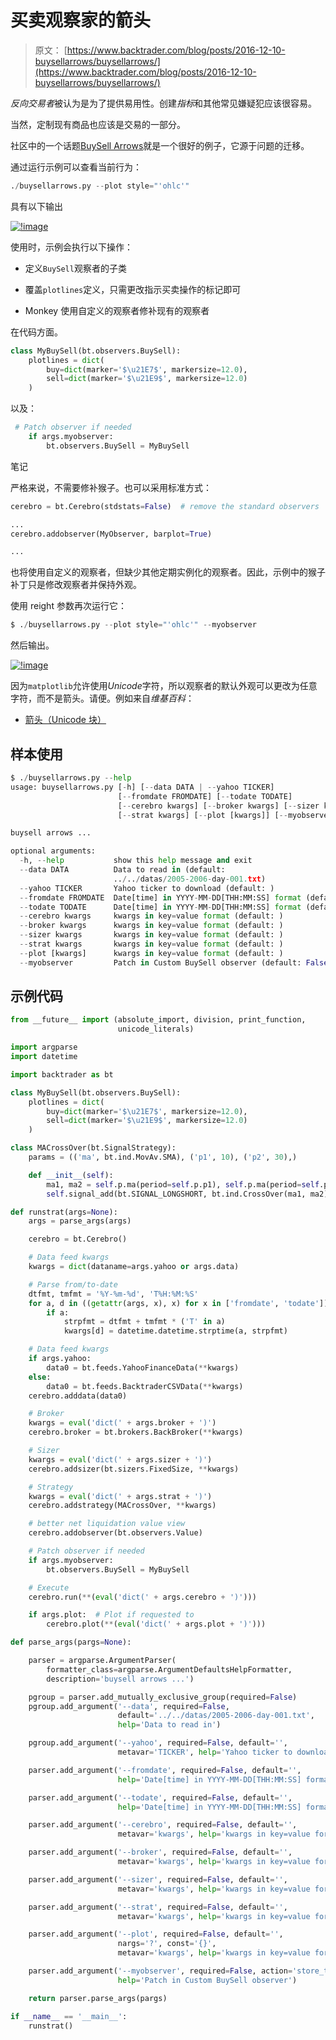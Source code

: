 # 买卖观察家的箭头

> 原文： [https://www.backtrader.com/blog/posts/2016-12-10-buysellarrows/buysellarrows/](https://www.backtrader.com/blog/posts/2016-12-10-buysellarrows/buysellarrows/)

*反向交易者*被认为是为了提供易用性。创建*指标*和其他常见嫌疑犯应该很容易。

当然，定制现有商品也应该是交易的一部分。

社区中的一个话题[BuySell Arrows](https://community.backtrader.com/topic/8/change-buysell-to-trade-arrows-in-charts-213)就是一个很好的例子，它源于问题的迁移。

通过运行示例可以查看当前行为：

```py
./buysellarrows.py --plot style="'ohlc'" 
```

具有以下输出

[![!image](img/69133bb7f2c17654588c04d54badc336.png)](../buysell-triangles.png)

使用时，示例会执行以下操作：

*   定义`BuySell`观察者的子类

*   覆盖`plotlines`定义，只需更改指示买卖操作的标记即可

*   Monkey 使用自定义的观察者修补现有的观察者

在代码方面。

```py
class MyBuySell(bt.observers.BuySell):
    plotlines = dict(
        buy=dict(marker='$\u21E7$', markersize=12.0),
        sell=dict(marker='$\u21E9$', markersize=12.0)
    ) 
```

以及：

```py
 # Patch observer if needed
    if args.myobserver:
        bt.observers.BuySell = MyBuySell 
```

笔记

严格来说，不需要修补猴子。也可以采用标准方式：

```py
cerebro = bt.Cerebro(stdstats=False)  # remove the standard observers

...
cerebro.addobserver(MyObserver, barplot=True)

... 
```

也将使用自定义的观察者，但缺少其他定期实例化的观察者。因此，示例中的猴子补丁只是修改观察者并保持外观。

使用 reight 参数再次运行它：

```py
$ ./buysellarrows.py --plot style="'ohlc'" --myobserver 
```

然后输出。

[![!image](img/55f20d43beebdeb495d33e2f66efe93f.png)](../buysell-arrows.png)

因为`matplotlib`允许使用*Unicode*字符，所以观察者的默认外观可以更改为任意字符，而不是箭头。请便。例如来自*维基百科*：

*   [箭头（Unicode 块）](https://en.wikipedia.org/wiki/Arrows_%28Unicode_block%29)

## 样本使用

```py
$ ./buysellarrows.py --help
usage: buysellarrows.py [-h] [--data DATA | --yahoo TICKER]
                        [--fromdate FROMDATE] [--todate TODATE]
                        [--cerebro kwargs] [--broker kwargs] [--sizer kwargs]
                        [--strat kwargs] [--plot [kwargs]] [--myobserver]

buysell arrows ...

optional arguments:
  -h, --help           show this help message and exit
  --data DATA          Data to read in (default:
                       ../../datas/2005-2006-day-001.txt)
  --yahoo TICKER       Yahoo ticker to download (default: )
  --fromdate FROMDATE  Date[time] in YYYY-MM-DD[THH:MM:SS] format (default: )
  --todate TODATE      Date[time] in YYYY-MM-DD[THH:MM:SS] format (default: )
  --cerebro kwargs     kwargs in key=value format (default: )
  --broker kwargs      kwargs in key=value format (default: )
  --sizer kwargs       kwargs in key=value format (default: )
  --strat kwargs       kwargs in key=value format (default: )
  --plot [kwargs]      kwargs in key=value format (default: )
  --myobserver         Patch in Custom BuySell observer (default: False) 
```

## 示例代码

```py
from __future__ import (absolute_import, division, print_function,
                        unicode_literals)

import argparse
import datetime

import backtrader as bt

class MyBuySell(bt.observers.BuySell):
    plotlines = dict(
        buy=dict(marker='$\u21E7$', markersize=12.0),
        sell=dict(marker='$\u21E9$', markersize=12.0)
    )

class MACrossOver(bt.SignalStrategy):
    params = (('ma', bt.ind.MovAv.SMA), ('p1', 10), ('p2', 30),)

    def __init__(self):
        ma1, ma2 = self.p.ma(period=self.p.p1), self.p.ma(period=self.p.p2)
        self.signal_add(bt.SIGNAL_LONGSHORT, bt.ind.CrossOver(ma1, ma2))

def runstrat(args=None):
    args = parse_args(args)

    cerebro = bt.Cerebro()

    # Data feed kwargs
    kwargs = dict(dataname=args.yahoo or args.data)

    # Parse from/to-date
    dtfmt, tmfmt = '%Y-%m-%d', 'T%H:%M:%S'
    for a, d in ((getattr(args, x), x) for x in ['fromdate', 'todate']):
        if a:
            strpfmt = dtfmt + tmfmt * ('T' in a)
            kwargs[d] = datetime.datetime.strptime(a, strpfmt)

    # Data feed kwargs
    if args.yahoo:
        data0 = bt.feeds.YahooFinanceData(**kwargs)
    else:
        data0 = bt.feeds.BacktraderCSVData(**kwargs)
    cerebro.adddata(data0)

    # Broker
    kwargs = eval('dict(' + args.broker + ')')
    cerebro.broker = bt.brokers.BackBroker(**kwargs)

    # Sizer
    kwargs = eval('dict(' + args.sizer + ')')
    cerebro.addsizer(bt.sizers.FixedSize, **kwargs)

    # Strategy
    kwargs = eval('dict(' + args.strat + ')')
    cerebro.addstrategy(MACrossOver, **kwargs)

    # better net liquidation value view
    cerebro.addobserver(bt.observers.Value)

    # Patch observer if needed
    if args.myobserver:
        bt.observers.BuySell = MyBuySell

    # Execute
    cerebro.run(**(eval('dict(' + args.cerebro + ')')))

    if args.plot:  # Plot if requested to
        cerebro.plot(**(eval('dict(' + args.plot + ')')))

def parse_args(pargs=None):

    parser = argparse.ArgumentParser(
        formatter_class=argparse.ArgumentDefaultsHelpFormatter,
        description='buysell arrows ...')

    pgroup = parser.add_mutually_exclusive_group(required=False)
    pgroup.add_argument('--data', required=False,
                        default='../../datas/2005-2006-day-001.txt',
                        help='Data to read in')

    pgroup.add_argument('--yahoo', required=False, default='',
                        metavar='TICKER', help='Yahoo ticker to download')

    parser.add_argument('--fromdate', required=False, default='',
                        help='Date[time] in YYYY-MM-DD[THH:MM:SS] format')

    parser.add_argument('--todate', required=False, default='',
                        help='Date[time] in YYYY-MM-DD[THH:MM:SS] format')

    parser.add_argument('--cerebro', required=False, default='',
                        metavar='kwargs', help='kwargs in key=value format')

    parser.add_argument('--broker', required=False, default='',
                        metavar='kwargs', help='kwargs in key=value format')

    parser.add_argument('--sizer', required=False, default='',
                        metavar='kwargs', help='kwargs in key=value format')

    parser.add_argument('--strat', required=False, default='',
                        metavar='kwargs', help='kwargs in key=value format')

    parser.add_argument('--plot', required=False, default='',
                        nargs='?', const='{}',
                        metavar='kwargs', help='kwargs in key=value format')

    parser.add_argument('--myobserver', required=False, action='store_true',
                        help='Patch in Custom BuySell observer')

    return parser.parse_args(pargs)

if __name__ == '__main__':
    runstrat() 
```